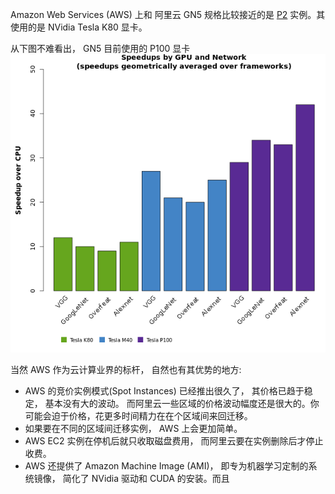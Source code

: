 Amazon Web Services (AWS) 上和 阿里云 GN5 规格比较接近的是 [P2](https://aws.amazon.com/ec2/instance-types/p2/) 实例。其使用的是 NVidia Tesla K80 显卡。

从下图不难看出， GN5 目前使用的 P100 显卡
![pic](img/deep_learning_benchmark_per-network_speedups_on_Tesla_P100_PCIe.png)


当然 AWS 作为云计算业界的标杆， 自然也有其优势的地方:

- AWS 的竞价实例模式(Spot Instances) 已经推出很久了， 其价格已趋于稳定， 基本没有大的波动。 而阿里云一些区域的价格波动幅度还是很大的。你可能会迫于价格，花更多时间精力在在个区域间来回迁移。
- 如果要在不同的区域间迁移实例， AWS 上会更加简单。
- AWS EC2 实例在停机后就只收取磁盘费用， 而阿里云要在实例删除后才停止收费。
- AWS 还提供了 Amazon Machine Image (AMI)， 即专为机器学习定制的系统镜像， 简化了 NVidia 驱动和 CUDA 的安装。而且
